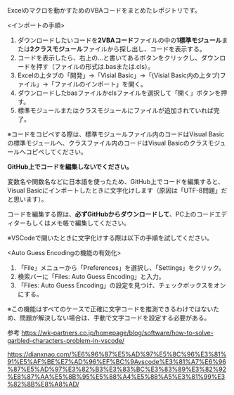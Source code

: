Excelのマクロを動かすためのVBAコードをまとめたレポジトリです。

<インポートの手順>
1. ダウンロードしたいコードを**2VBAコード**ファイルの中の**1標準モジュール**または**2クラスモジュール**ファイルから探し出し、コードを表示する。
2. コードを表示したら、右上の...と書いてあるボタンをクリックし、ダウンロードを押す（ファイルの形式は.basまたは.cls）。
3. Excelの上タブの「開発」→「Visial Basic」→「(Visial Basic内の上タブ)ファイル」→「ファイルのインポート」を開く。
4. ダウンロードしたbasファイルかclsファイルを選択して「開く」ボタンを押す。
5. 標準モジュールまたはクラスモジュールにファイルが追加されていれば完了。

※コードをコピペする際は、標準モジュールファイル内のコードはVisual Basicの標準モジュールへ、クラスファイル内のコードはVisual Basicのクラスモジュールへコピペしてください。


**GitHub上でコードを編集しないでください。**

変数名や関数名などに日本語を使ったため、GitHub上でコードを編集すると、Visual Basicにインポートしたときに文字化けします（原因は「UTF-8問題」だと思います）。


コードを編集する際は、**必ずGitHubからダウンロードして**、PC上のコードエディターもしくはメモ帳で編集してください。


※VSCodeで開いたときに文字化けする際は以下の手順を試してください。

<Auto Guess Encodingの機能の有効化>
1. 「File」メニューから「Preferences」を選択し、「Settings」をクリック。
2. 検索バーに「Files: Auto Guess Encoding」と入力。
3. 「Files: Auto Guess Encoding」の設定を見つけ、チェックボックスをオンにする。

※この機能はすべてのケースで正確に文字コードを推測できるわけではないため、問題が解決しない場合は、手動で文字コードを設定する必要がある。

参考
https://wk-partners.co.jp/homepage/blog/software/how-to-solve-garbled-characters-problem-in-vscode/

https://dianxnao.com/%E6%96%87%E5%AD%97%E5%8C%96%E3%81%91%E5%AF%BE%E7%AD%96%EF%BC%9Avscode%E3%81%A7%E6%96%87%E5%AD%97%E3%82%B3%E3%83%BC%E3%83%89%E3%82%92%E8%87%AA%E5%8B%95%E5%88%A4%E5%88%A5%E3%81%99%E3%82%8B%E8%A8%AD/
